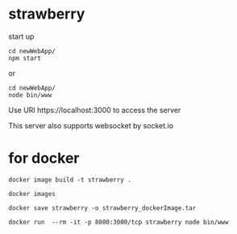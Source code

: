 # strawberry
start up

```
cd newWebApp/
npm start

```
or
```
cd newWebApp/
node bin/www 

```
Use URI https://localhost:3000 to access the server

This server also supports websocket by socket.io 

# for docker 
```
docker image build -t strawberry .

docker images

docker save strawberry -o strawberry_dockerImage.tar

docker run  --rm -it -p 8000:3000/tcp strawberry node bin/www
```